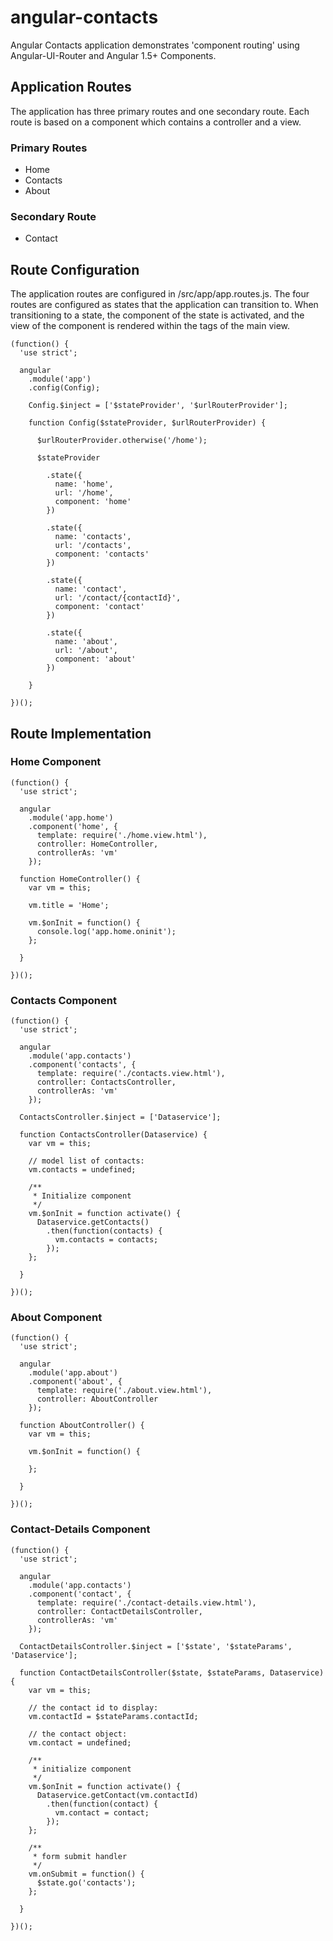 # angular-contacts

Angular Contacts application demonstrates 'component routing' using Angular-UI-Router and
Angular 1.5+ Components. 

## Application Routes
The application has three primary routes and one secondary route. Each route is based on a
component which contains a controller and a view.

### Primary Routes
* Home
* Contacts
* About

### Secondary Route
* Contact

## Route Configuration
The application routes are configured in /src/app/app.routes.js. The four routes are
configured as states that the application can transition to. When transitioning to a state,
the component of the state is activated, and the view of the component is rendered within
the <ui-view></ui-view> tags of the main view.

```
(function() {
  'use strict';

  angular
    .module('app')
    .config(Config);

    Config.$inject = ['$stateProvider', '$urlRouterProvider'];

    function Config($stateProvider, $urlRouterProvider) {

      $urlRouterProvider.otherwise('/home');

      $stateProvider
        
        .state({
          name: 'home',
          url: '/home',
          component: 'home'
        })

        .state({
          name: 'contacts',
          url: '/contacts',
          component: 'contacts'
        })

        .state({
          name: 'contact',
          url: '/contact/{contactId}',
          component: 'contact'
        })

        .state({
          name: 'about',
          url: '/about',
          component: 'about'
        })
      
    }

})();
```

## Route Implementation

### Home Component

```
(function() {
  'use strict';

  angular
    .module('app.home')
    .component('home', {
      template: require('./home.view.html'),
      controller: HomeController,
      controllerAs: 'vm'
    });

  function HomeController() {
    var vm = this;

    vm.title = 'Home';

    vm.$onInit = function() {
      console.log('app.home.oninit');
    };

  }

})();

```

### Contacts Component
```
(function() {
  'use strict';

  angular
    .module('app.contacts')
    .component('contacts', {
      template: require('./contacts.view.html'),
      controller: ContactsController,
      controllerAs: 'vm'
    });

  ContactsController.$inject = ['Dataservice'];

  function ContactsController(Dataservice) {
    var vm = this;

    // model list of contacts:
    vm.contacts = undefined;

    /**
     * Initialize component
     */
    vm.$onInit = function activate() {
      Dataservice.getContacts()
        .then(function(contacts) {
          vm.contacts = contacts;
        });
    };

  }

})();

```

### About Component
```
(function() {
  'use strict';

  angular
    .module('app.about')
    .component('about', {
      template: require('./about.view.html'),
      controller: AboutController
    });

  function AboutController() {
    var vm = this;

    vm.$onInit = function() {

    };

  }

})();
```

### Contact-Details Component
```
(function() {
  'use strict';

  angular
    .module('app.contacts')
    .component('contact', {
      template: require('./contact-details.view.html'),
      controller: ContactDetailsController,
      controllerAs: 'vm'
    });

  ContactDetailsController.$inject = ['$state', '$stateParams', 'Dataservice'];

  function ContactDetailsController($state, $stateParams, Dataservice) {
    var vm = this;

    // the contact id to display:
    vm.contactId = $stateParams.contactId;

    // the contact object:
    vm.contact = undefined;

    /**
     * initialize component
     */
    vm.$onInit = function activate() {
      Dataservice.getContact(vm.contactId)
        .then(function(contact) {
          vm.contact = contact;
        });
    };

    /**
     * form submit handler
     */
    vm.onSubmit = function() {
      $state.go('contacts');
    };

  }

})();

```
